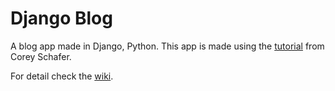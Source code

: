 # Django Blog

A blog app made in Django, Python.
This app is made using the [tutorial](https://www.youtube.com/playlist?list=PL-osiE80TeTtoQCKZ03TU5fNfx2UY6U4p) from Corey Schafer.

For detail check the [wiki](https://github.com/surajwate/DjangoBlog/wiki).
